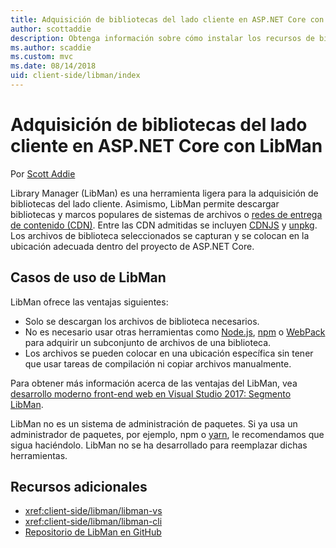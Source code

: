 ```yaml
---
title: Adquisición de bibliotecas del lado cliente en ASP.NET Core con LibMan
author: scottaddie
description: Obtenga información sobre cómo instalar los recursos de bibliotecas del lado cliente en un proyecto de ASP.NET Core mediante Library Manager (LibMan).
ms.author: scaddie
ms.custom: mvc
ms.date: 08/14/2018
uid: client-side/libman/index
---
```

# <a name="client-side-library-acquisition-in-aspnet-core-with-libman"></a>Adquisición de bibliotecas del lado cliente en ASP.NET Core con LibMan

Por [Scott Addie](https://twitter.com/Scott_Addie)

Library Manager (LibMan) es una herramienta ligera para la adquisición de bibliotecas del lado cliente. Asimismo, LibMan permite descargar bibliotecas y marcos populares de sistemas de archivos o [redes de entrega de contenido (CDN)](https://wikipedia.org/wiki/Content_delivery_network). Entre las CDN admitidas se incluyen [CDNJS](https://cdnjs.com/) y [unpkg](https://unpkg.com/#/). Los archivos de biblioteca seleccionados se capturan y se colocan en la ubicación adecuada dentro del proyecto de ASP.NET Core.

## <a name="libman-use-cases"></a>Casos de uso de LibMan

LibMan ofrece las ventajas siguientes:

* Solo se descargan los archivos de biblioteca necesarios.
* No es necesario usar otras herramientas como [Node.js](https://nodejs.org), [npm](https://www.npmjs.com) o [WebPack](https://webpack.js.org) para adquirir un subconjunto de archivos de una biblioteca.
* Los archivos se pueden colocar en una ubicación específica sin tener que usar tareas de compilación ni copiar archivos manualmente.

Para obtener más información acerca de las ventajas del LibMan, vea [desarrollo moderno front-end web en Visual Studio 2017: Segmento LibMan](https://channel9.msdn.com/Events/Build/2017/B8073#time=43m34s).

LibMan no es un sistema de administración de paquetes. Si ya usa un administrador de paquetes, por ejemplo, npm o [yarn](https://yarnpkg.com), le recomendamos que sigua haciéndolo. LibMan no se ha desarrollado para reemplazar dichas herramientas.

## <a name="additional-resources"></a>Recursos adicionales

* <xref:client-side/libman/libman-vs>
* <xref:client-side/libman/libman-cli>
* [Repositorio de LibMan en GitHub](https://github.com/aspnet/LibraryManager)
